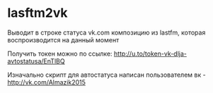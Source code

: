 lasftm2vk
=========

Выводит в строке статуса vk.com композицию из lastfm, которая воспроизводится на данный момент

Получить токен можно по ссылке: http://u.to/token-vk-dlja-avtostatusa/EnTlBQ

Изначально скрипт для автостатуса написан пользователем вк - http://vk.com/Almazik2015

